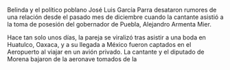 Belinda y el político poblano José Luis García Parra desataron rumores de una relación desde el pasado mes de diciembre cuando la cantante asistió a la toma de posesión del gobernador de Puebla, Alejandro Armenta Mier.

Hace tan solo unos días, la pareja se viralizó tras asistir a una boda en Huatulco, Oaxaca, y a su llegada a México fueron captados en el Aeropuerto al viajar en un avión privado. La cantante y el diputado de Morena bajaron de la aeronave tomados de la
